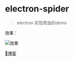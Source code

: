 # electron-spider

> electron 实现爬虫的demo

效果：

![效果](https://blog.chenkeyi.com/images/electron-spider.gif)

[博客](https://blog.chenkeyi.com/2018/12/21/electron-spider/)